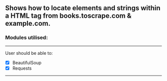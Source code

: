 ## Shows how to locate elements and strings within a HTML tag from books.toscrape.com & example.com.

### Modules utilised:
---
User should be able to:
- [x] BeautifulSoup
- [x] Requests
---


